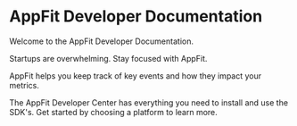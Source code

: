 # AppFit Developer Documentation

Welcome to the AppFit Developer Documentation.

Startups are overwhelming. Stay focused with AppFit.

AppFit helps you keep track of key events and how they impact your metrics.

The AppFit Developer Center has everything you need to install and use the SDK's. Get started by choosing a platform to learn more.
